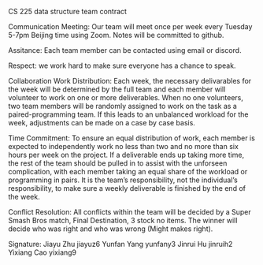 CS 225 data structure team contract



Communication
Meeting: Our team will meet once per week every Tuesday 5-7pm Beijing time using Zoom. Notes will be committed to github.

Assitance: Each team member can be contacted using email or discord. 

Respect: we work hard to make sure everyone has a chance to speak.

Collaboration
Work Distribution: Each week, the necessary delivarables for the week will be determined by the full team and each member will volunteer to work on one or more deliverables. When no one volunteers, two team members will be randomly assigned to work on the task as a paired-programming team. If this leads to an unbalanced workload for the week, adjustments can be made on a case by case basis.

Time Commitment: To ensure an equal distribution of work, each member is expected to independently work no less than two and no more than six hours per week on the project.
If a deliverable ends up taking more time, the rest of the team should be pulled in to assist
with the unforseen complication, with each member taking an equal share of the workload or
programming in pairs. It is the team’s responsibility, not the individual’s responsibility, to
make sure a weekly deliverable is finished by the end of the week.

Conflict Resolution: All conflicts within the team will be decided by a Super Smash Bros match, Final Destination, 3 stock no items. The winner will decide who was right and who
was wrong (Might makes right).

Signature: Jiayu Zhu jiayuz6
           Yunfan Yang yunfany3
           Jinrui Hu jinruih2
           Yixiang Cao yixiang9

